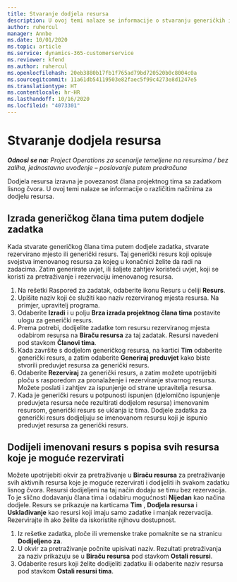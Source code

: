 ```yaml
---
title: Stvaranje dodjela resursa
description: U ovoj temi nalaze se informacije o stvaranju generičkih i imenovanih dodjela resursa.
author: ruhercul
manager: Annbe
ms.date: 10/01/2020
ms.topic: article
ms.service: dynamics-365-customerservice
ms.reviewer: kfend
ms.author: ruhercul
ms.openlocfilehash: 20eb3880b17fb1f765ad79bd720520b0c8004c0a
ms.sourcegitcommit: 11a61db54119503e82faec5f99c4273e8d1247e5
ms.translationtype: HT
ms.contentlocale: hr-HR
ms.lasthandoff: 10/16/2020
ms.locfileid: "4073301"
---
```

# <a name="create-resource-assignments"></a>Stvaranje dodjela resursa

_**Odnosi se na:** Project Operations za scenarije temeljene na resursima / bez zaliha, jednostavno uvođenje – poslovanje putem predračuna_


Dodjela resursa izravna je povezanost člana projektnog tima sa zadatkom lisnog čvora. U ovoj temi nalaze se informacije o različitim načinima za dodjelu resursa.

## <a name="create-a-generic-team-member-through-task-assignment"></a>Izrada generičkog člana tima putem dodjele zadatka


Kada stvarate generičkog člana tima putem dodjele zadatka, stvarate rezervirano mjesto ili generički resurs. Taj generički resurs koji opisuje svojstva imenovanog resursa za kojeg u konačnici želite da radi na zadacima. Zatim generirate uvjet, ili šaljete zahtjev koristeći uvjet, koji se koristi za pretraživanje i rezervaciju imenovanog resursa.

1. Na rešetki Raspored za zadatak, odaberite ikonu Resurs u ćeliji **Resurs**.
2. Upišite naziv koji će služiti kao naziv rezerviranog mjesta resursa. Na primjer, upravitelj programa.
3. Odaberite **Izradi** i u polju **Brza izrada projektnog člana tima** postavite ulogu za generički resurs.
4. Prema potrebi, dodijelite zadatke tom resursu rezerviranog mjesta odabirom resursa na **Biraču resursa** za taj zadatak. Resursi navedeni pod stavkom **Članovi tima**.
5. Kada završite s dodjelom generičkog resursa, na kartici **Tim** odaberite generički resurs, a zatim odaberite **Generiraj preduvjet** kako biste stvorili preduvjet resursa za generički resurs.
6. Odaberite **Rezerviraj** za generički resurs, a zatim možete upotrijebiti ploču s rasporedom za pronalaženje i rezerviranje stvarnog resursa. Možete poslati i zahtjev za ispunjenje od strane upravitelja resursa.
7. Kada je generički resurs u potpunosti ispunjen (djelomično ispunjenje preduvjeta resursa neće rezultirati dodjelom resursa) imenovanim resursom, generički resurs se uklanja iz tima. Dodjele zadatka za generički resurs dodjeljuju se imenovanom resursu koji je ispunio preduvjet resursa za generički resurs.

## <a name="assign-a-named-resource-from-the-list-of-all-bookable-resources"></a>Dodijeli imenovani resurs s popisa svih resursa koje je moguće rezervirati

Možete upotrijebiti okvir za pretraživanje u **Biraču resursa** za pretraživanje svih aktivnih resursa koje je moguće rezervirati i dodijeliti ih svakom zadatku lisnog čvora. Resursi dodijeljeni na taj način dodaju se timu bez rezervacija. To je slično dodavanju člana tima i odabiru mogućnosti **Nijedan** kao načina dodjele. Resurs se prikazuje na karticama **Tim** , **Dodjela resursa** i **Usklađivanje** kao resursi koji imaju samo zadatke i manjak rezervacija. Rezervirajte ih ako želite da iskoristite njihovu dostupnost.

1. Iz rešetke zadatka, ploče ili vremenske trake pomaknite se na stranicu **Dodijeljeno za**.
2. U okvir za pretraživanje počnite upisivati naziv. Rezultati pretraživanja za naziv prikazuju se u **Biraču resursa** pod stavkom **Ostali resursi**.
3. Odaberite resurs koji želite dodijeliti zadatku ili odaberite naziv resursa pod stavkom **Ostali resursi tima**.
